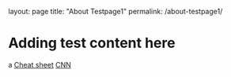 layout: page
title: "About Testpage1"
permalink: /about-testpage1/
<h1>Adding test content here</h1>a
<a href="https://github.com/gendx/html-cheat-sheet">Cheat sheet</a>
<a href="https://edition.cnn.com">CNN</a>
